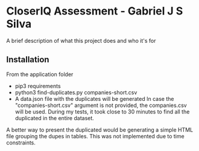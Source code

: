 
# CloserIQ Assessment - Gabriel J S Silva

A brief description of what this project does and who it's for


## Installation 
From the application folder
- pip3 requirements
- python3 find-duplicates.py companies-short.csv 
- A data.json file with the duplicates will be generated
In case the "companies-short.csv" argument is not provided, the companies.csv will be used. During my tests, it took close to 30 minutes to find all the duplicated in the entire dataset.

A better way to present the duplicated would be generating a simple HTML file grouping the dupes in tables. This was not implemented due to time constraints.
